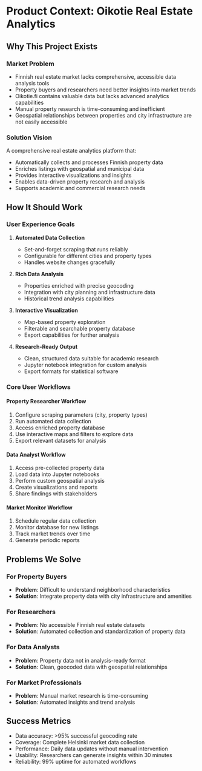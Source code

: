# Product Context: Oikotie Real Estate Analytics

## Why This Project Exists

### Market Problem
- Finnish real estate market lacks comprehensive, accessible data analysis tools
- Property buyers and researchers need better insights into market trends
- Oikotie.fi contains valuable data but lacks advanced analytics capabilities
- Manual property research is time-consuming and inefficient
- Geospatial relationships between properties and city infrastructure are not easily accessible

### Solution Vision
A comprehensive real estate analytics platform that:
- Automatically collects and processes Finnish property data
- Enriches listings with geospatial and municipal data
- Provides interactive visualizations and insights
- Enables data-driven property research and analysis
- Supports academic and commercial research needs

## How It Should Work

### User Experience Goals
1. **Automated Data Collection**
   - Set-and-forget scraping that runs reliably
   - Configurable for different cities and property types
   - Handles website changes gracefully

2. **Rich Data Analysis**
   - Properties enriched with precise geocoding
   - Integration with city planning and infrastructure data
   - Historical trend analysis capabilities

3. **Interactive Visualization**
   - Map-based property exploration
   - Filterable and searchable property database
   - Export capabilities for further analysis

4. **Research-Ready Output**
   - Clean, structured data suitable for academic research
   - Jupyter notebook integration for custom analysis
   - Export formats for statistical software

### Core User Workflows

#### Property Researcher Workflow
1. Configure scraping parameters (city, property types)
2. Run automated data collection
3. Access enriched property database
4. Use interactive maps and filters to explore data
5. Export relevant datasets for analysis

#### Data Analyst Workflow
1. Access pre-collected property data
2. Load data into Jupyter notebooks
3. Perform custom geospatial analysis
4. Create visualizations and reports
5. Share findings with stakeholders

#### Market Monitor Workflow
1. Schedule regular data collection
2. Monitor database for new listings
3. Track market trends over time
4. Generate periodic reports

## Problems We Solve

### For Property Buyers
- **Problem**: Difficult to understand neighborhood characteristics
- **Solution**: Integrate property data with city infrastructure and amenities

### For Researchers
- **Problem**: No accessible Finnish real estate datasets
- **Solution**: Automated collection and standardization of property data

### For Data Analysts
- **Problem**: Property data not in analysis-ready format
- **Solution**: Clean, geocoded data with geospatial relationships

### For Market Professionals
- **Problem**: Manual market research is time-consuming
- **Solution**: Automated insights and trend analysis

## Success Metrics
- Data accuracy: >95% successful geocoding rate
- Coverage: Complete Helsinki market data collection
- Performance: Daily data updates without manual intervention
- Usability: Researchers can generate insights within 30 minutes
- Reliability: 99% uptime for automated workflows
